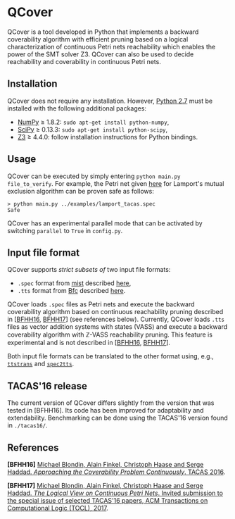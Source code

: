 # QCover

QCover is a tool developed in Python that implements a backward coverability algorithm with efficient pruning based on a logical characterization of continuous Petri nets reachability which enables the power of the SMT solver Z3. QCover can also be used to decide reachability and coverability in continuous Petri nets.

## Installation

QCover does not require any installation. However, [Python 2.7](https://www.python.org/download/releases/2.7/) must be installed with the following additional packages:

* [NumPy](http://www.numpy.org/) ≥ 1.8.2: `sudo apt-get install python-numpy`,
* [SciPy](https://www.scipy.org/) ≥ 0.13.3: `sudo apt-get install python-scipy`,
* [Z3](https://github.com/Z3Prover/) ≥ 4.4.0: follow installation instructions for Python bindings.

## Usage

QCover can be executed by simply entering `python main.py file_to_verify`. For example, the Petri net given [here](https://www7.in.tum.de/~blondin/slides/TACAS16.pdf) for Lamport's mutual exclusion algorithm can be proven safe as follows:

```
> python main.py ../examples/lamport_tacas.spec
Safe
```

QCover has an experimental parallel mode that can be activated by switching `parallel` to `True` in `config.py`.

## Input file format

QCover supports *strict subsets of* two input file formats:

* `.spec` format from [mist](https://github.com/pierreganty/mist) described [here](https://github.com/pierreganty/mist/wiki#input-format-of-mist),
* `.tts` format from [Bfc](http://www.cprover.org/bfc/) described [here](http://www.cprover.org/bfc/#TTS).

QCover loads `.spec` files as Petri nets and execute the backward coverability algorithm based on continuous reachability pruning described in \[[BFHH16](#references), [BFHH17](#references)\] (see references below). Currently, QCover loads `.tts` files as vector addition systems with states (VASS) and execute a backward coverability algorithm with ℤ-VASS reachability pruning.  This feature is experimental and is not described in \[[BFHH16](#references), [BFHH17](#references)\].

Both input file formats can be translated to the other format using, e.g., [`ttstrans`](https://github.com/pevalme/bfc_fork) and [`spec2tts`](http://www.cprover.org/bfc/#DOWNLOAD).

## TACAS'16 release

The current version of QCover differs slightly from the version that was tested in [BFHH16]. Its code has been improved for adaptability and extendability. Benchmarking can be done using the TACAS'16 version found in `./tacas16/`.

## References

**[BFHH16]** [Michael Blondin, Alain Finkel, Christoph Haase and Serge Haddad. *Approaching the Coverability Problem Continuously*. TACAS 2016](https://www7.in.tum.de/~blondin/papers/BFHH16.pdf).

**[BFHH17]** [Michael Blondin, Alain Finkel, Christoph Haase and Serge Haddad. *The Logical View on Continuous Petri Nets*. Invited submission to the special issue of selected TACAS'16 papers, ACM Transactions on Computational Logic (TOCL), 2017](https://www7.in.tum.de/~blondin/papers/BFHH17.pdf). 
